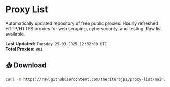 # Proxy List

Automatically updated repository of free public proxies. Hourly refreshed HTTP/HTTPS proxies for web scraping, cybersecurity, and testing. Raw list available.

**Last Updated:** `Tuesday 25-03-2025 12:32:00 UTC`  
**Total Proxies:** `801`

## 📥 Download
```bash
curl -O https://raw.githubusercontent.com/theriturajps/proxy-list/main/proxies.txt
